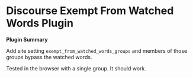 # **Discourse Exempt From Watched Words** Plugin

**Plugin Summary**

Add site setting `exempt_from_watched_words_groups` and members of those groups
bypass the watched words.

Tested in the browser with a single group. It should work. 

